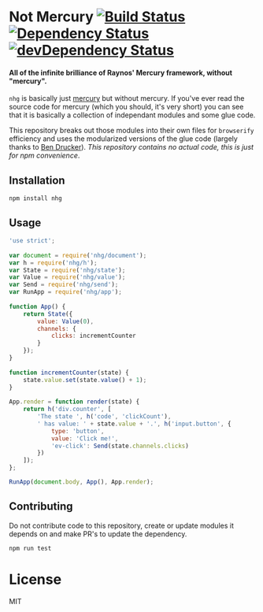 # Not Mercury [![Build Status](https://travis-ci.org/chrisinajar/not-mercury.svg?branch=master)](https://travis-ci.org/chrisinajar/not-mercury) [![Dependency Status](https://david-dm.org/chrisinajar/not-mercury.svg)](https://david-dm.org/chrisinajar/not-mercury) [![devDependency Status](https://david-dm.org/chrisinajar/not-mercury/dev-status.svg)](https://david-dm.org/chrisinajar/not-mercury#info=devDependencies)
#### All of the infinite brilliance of Raynos' Mercury framework, without "mercury".

`nhg` is basically just [mercury](https://www.npmjs.com/package/mercury) but without mercury. If you've ever read the source code for mercury (which you should, it's very short) you can see that it is basically a collection of independant modules and some glue code.

This repository breaks out those modules into their own files for `browserify` efficiency and uses the modularized versions of the glue code (largely thanks to [Ben Drucker](https://www.npmjs.com/~bendrucker)). *This repository contains no actual code, this is just for npm convenience*.

## Installation

`npm install nhg`

## Usage

```js
'use strict';
 
var document = require('nhg/document');
var h = require('nhg/h');
var State = require('nhg/state');
var Value = require('nhg/value');
var Send = require('nhg/send');
var RunApp = require('nhg/app');
 
function App() {
    return State({
        value: Value(0),
        channels: {
            clicks: incrementCounter
        }
    });
}
 
function incrementCounter(state) {
    state.value.set(state.value() + 1);
}
 
App.render = function render(state) {
    return h('div.counter', [
        'The state ', h('code', 'clickCount'),
        ' has value: ' + state.value + '.', h('input.button', {
            type: 'button',
            value: 'Click me!',
            'ev-click': Send(state.channels.clicks)
        })
    ]);
};

RunApp(document.body, App(), App.render);
```

## Contributing
Do not contribute code to this repository, create or update modules it depends on and make PR's to update the dependency.

`npm run test`

# License
MIT
